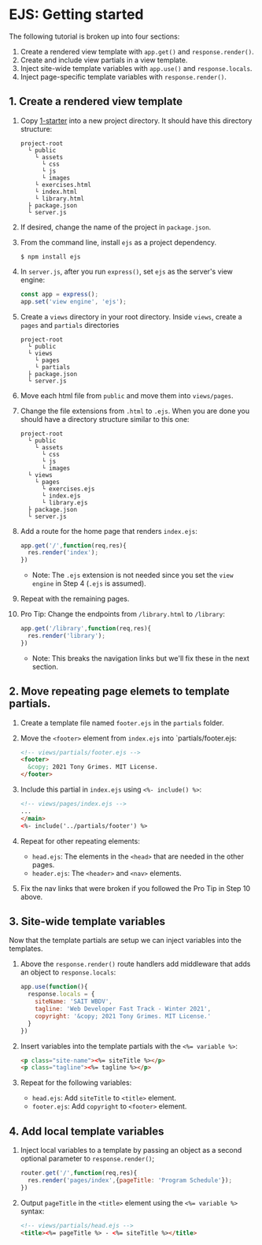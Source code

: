 # EJS: Getting started
The following tutorial is broken up into four sections:
1. Create a rendered view template with `app.get()` and `response.render()`.
2. Create and include view partials in a view template.
3. Inject site-wide template variables with `app.use()` and `response.locals`.
4. Inject page-specific template variables with `response.render()`.

## 1. Create a rendered view template
1. Copy [1-starter](../1-starter) into a new project directory. It should have this directory structure:

    ```
    project-root
      └ public
        └ assets
          └ css
          └ js
          └ images
        └ exercises.html
        └ index.html
        └ library.html
      ├ package.json
      └ server.js
    ```

2. If desired, change the name of the project in `package.json`.
3. From the command line, install `ejs` as a project dependency.

    ```
    $ npm install ejs
    ```

4. In `server.js`, after you run `express()`, set `ejs` as the server's view engine:

    ```js
    const app = express();
    app.set('view engine', 'ejs');
    ```

5. Create a `views` directory in your root directory. Inside `views`, create a `pages` and `partials` directories
    
    ```
    project-root
      └ public
      └ views
        └ pages
        └ partials
      ├ package.json
      └ server.js
    ```

6. Move each html file from `public` and move them into `views/pages`.
7. Change the file extensions from `.html` to `.ejs`. When you are done you should have a directory structure similar to this one:

    ```
    project-root
      └ public
        └ assets
          └ css
          └ js
          └ images
      └ views
        └ pages
          └ exercises.ejs
          └ index.ejs
          └ library.ejs
      ├ package.json
      └ server.js
    ```

8. Add a route for the home page that renders `index.ejs`:

    ```js
    app.get('/',function(req,res){
      res.render('index');
    })
    ```

    - Note: The `.ejs` extension is not needed since you set the `view engine` in Step 4 (`.ejs` is assumed).

9. Repeat with the remaining pages.
10. Pro Tip: Change the endpoints from `/library.html` to `/library`:

    ```js
    app.get('/library',function(req,res){
      res.render('library');
    })
    ```

    - Note: This breaks the navigation links but we'll fix these in the next section.

## 2. Move repeating page elemets to template partials.
1. Create a template file named `footer.ejs` in the `partials` folder.
2. Move the `<footer>` element from `index.ejs` into `partials/footer.ejs:

    ```html
    <!-- views/partials/footer.ejs -->
    <footer>
      &copy; 2021 Tony Grimes. MIT License.
    </footer>  
    ```
3. Include this partial in `index.ejs` using `<%- include() %>`:

    ```html
    <!-- views/pages/index.ejs -->
    ...
    </main>
    <%- include('../partials/footer') %>
    ```

4. Repeat for other repeating elements:
    - `head.ejs`: The elements in the `<head>` that are needed in the other pages.
    - `header.ejs`: The `<header>` and `<nav>` elements.
5. Fix the nav links that were broken if you followed the Pro Tip in Step 10 above.

## 3. Site-wide template variables
Now that the template partials are setup we can inject variables into the templates.
1. Above the `response.render()` route handlers add middleware that adds an object to `response.locals`:

    ```js
    app.use(function(){
      response.locals = {
        siteName: 'SAIT WBDV',
        tagline: 'Web Developer Fast Track - Winter 2021',
        copyright: '&copy; 2021 Tony Grimes. MIT License.'
      }
    })
    ```
2. Insert variables into the template partials with the `<%= variable %>`:

    ```html
    <p class="site-name"><%= siteTitle %></p>
    <p class="tagline"><%= tagline %></p>

    ```

3. Repeat for the following variables:
    - `head.ejs`: Add `siteTitle` to `<title>` element.
    - `footer.ejs`: Add `copyright` to `<footer>` element.

## 4. Add local template variables
1. Inject local variables to a template by passing an object as a second optional parameter to `response.render()`;

    ```js
    router.get('/',function(req,res){
      res.render('pages/index',{pageTitle: 'Program Schedule'});
    })
    ```

2. Output `pageTitle` in the `<title>` element using the `<%= variable %>` syntax:

    ```html
    <!-- views/partials/head.ejs -->
    <title><%= pageTitle %> - <%= siteTitle %></title>
    ```